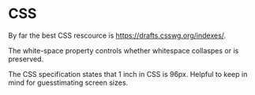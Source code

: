 # CSS

By far the best CSS rescource is https://drafts.csswg.org/indexes/.

The white-space property controls whether whitespace collaspes or is preserved.

The CSS specification states that 1 inch in CSS is 96px. Helpful to keep in mind for guesstimating screen sizes.
